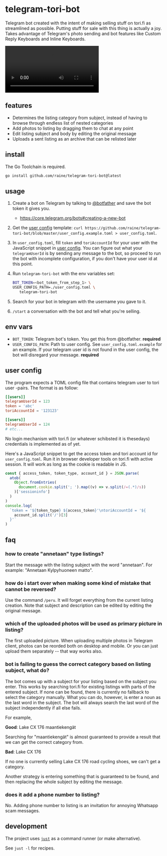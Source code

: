 # telegram-tori-bot

Telegram bot created with the intent of making selling stuff on tori.fi as
streamlined as possible. Putting stuff for sale with this thing is actually a
joy. Takes advantage of Telegram's photo sending and bot features like Custom
Reply Keyboards and Inline Keyboards.

<video src="https://user-images.githubusercontent.com/11027/161634069-6462e726-bfe6-4340-8bec-1ae41a21ae6c.mp4"></video>

## features

- Determines the listing category from subject, instead of having to browse
  through endless list of nested categories
- Add photos to listing by dragging them to chat at any point
- Edit listing subject and body by editing the original message
- Uploads a sent listing as an archive that can be relisted later

## install

The Go Toolchain is required.

```sh
go install github.com/raine/telegram-tori-bot@latest
```

## usage

1. Create a bot on Telegram by talking to [@botfather](https://t.me/botfather)
   and save the bot token it gives you.
   - https://core.telegram.org/bots#creating-a-new-bot
2. Get the [user config](#user-config) template:
   `curl https://github.com/raine/telegram-tori-bot/blob/master/user_config.example.toml > user_config.toml`.
3. In `user_config.toml`, fill `token` and `toriAccountId` for your user with
   the JavaScript snippet in [user config](#user-config). You can figure out
   what your `telegramUserId` is by sending any message to the bot, so proceed
   to run the bot with incomplete configuration, if you don't have your user id
   at this point.
4. Run `telegram-tori-bot` with the env variables set:

   ```sh
   BOT_TOKEN=<bot_token_from_step_1> \
   USER_CONFIG_PATH=./user_config.toml \
      telegram-tori-bot
   ```

5. Search for your bot in telegram with the username you gave to it.
6. `/start` a conversation with the bot and tell what you're selling.

## env vars

- `BOT_TOKEN`: Telegram bot's token. You get this from @botfather. **required**
- `USER_CONFIG_PATH`: Path to user config. See `user_config.toml.example` for an
  example. If your telegram user id is not found in the user config, the bot
  will disregard your message. **required**

## user config

The program expects a TOML config file that contains telegram user to tori user
-pairs. The format is as follow:

```toml
[[users]]
telegramUserId = 123
token = 'abc'
toriAccountId = '123123'

[[users]]
telegramUserId = 124
# etc...
```

No login mechanism with tori.fi (or whatever schibsted it is thesedays)
credentials is implemented as of yet.

Here's a JavaScript snippet to get the access token and tori account id for
`user_config.toml`. Run it in browser developer tools on tori.fi with active
session. It will work as long as the cookie is readable in JS.

```js
const { access_token, token_type, account_id } = JSON.parse(
  atob(
    Object.fromEntries(
      document.cookie.split('; ').map((v) => v.split(/=(.*)/s))
    )['sessioninfo']
  )
)
console.log(
  `token = '${token_type} ${access_token}'\ntoriAccountId = '${
    account_id.split('/')[3]
  }'`
)
```

## faq

### how to create "annetaan" type listings?

Start the message with the listing subject with the word "annetaan". For
example: "Annetaan Kylpyhuoneen matto".

### how do i start over when making some kind of mistake that cannot be reversed?

Use the command `/peru`. It will forget everything from the current listing
creation. Note that subject and description can be edited by editing the
original message.

### which of the uploaded photos will be used as primary picture in listing?

The first uploaded picture. When uploading multiple photos in Telegram client,
photos can be reorded both on desktop and mobile. Or you can just upload them
separately -- that way works also.

### bot is failing to guess the correct category based on listing subject, what do?

The bot comes up with a subject for your listing based on the subject you enter.
This works by searching tori.fi for existing listings with parts of the entered
subject. If none can be found, there is currently no fallback to select the
category manually. What you can do, however, is enter a noun as the last word in
the subject. The bot will always search the last word of the subject
independently if all else fails.

For example,

**Good**: Lake CX 176 maantiekengät

Searching for "maantiekengät" is almost guaranteed to provide a result that we
can get the correct category from.

**Bad**: Lake CX 176

If no one is currently selling Lake CX 176 road cycling shoes, we can't get a
category.

Another strategy is entering something that is guaranteed to be found, and then
replacing the whole subject by editing the message.

### does it add a phone number to listing?

No. Adding phone number to listing is an invitation for annoying Whatsapp scam
messages.

## development

The project uses [`just`](https://github.com/casey/just) as a command runner (or
make alternative).

See `just -l` for recipes.
